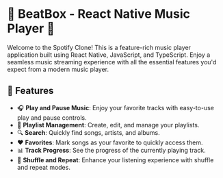 # 🎵 BeatBox - React Native Music Player 🎵

Welcome to the Spotify Clone! This is a feature-rich music player application built using React Native, JavaScript, and TypeScript. Enjoy a seamless music streaming experience with all the essential features you'd expect from a modern music player.

## 🚀 Features

- 🎧 **Play and Pause Music**: Enjoy your favorite tracks with easy-to-use play and pause controls.
- 📜 **Playlist Management**: Create, edit, and manage your playlists.
- 🔍 **Search**: Quickly find songs, artists, and albums.
- ❤️ **Favorites**: Mark songs as your favorite to quickly access them.
- 📊 **Track Progress**: See the progress of the currently playing track.
- 🔄 **Shuffle and Repeat**: Enhance your listening experience with shuffle and repeat modes.
